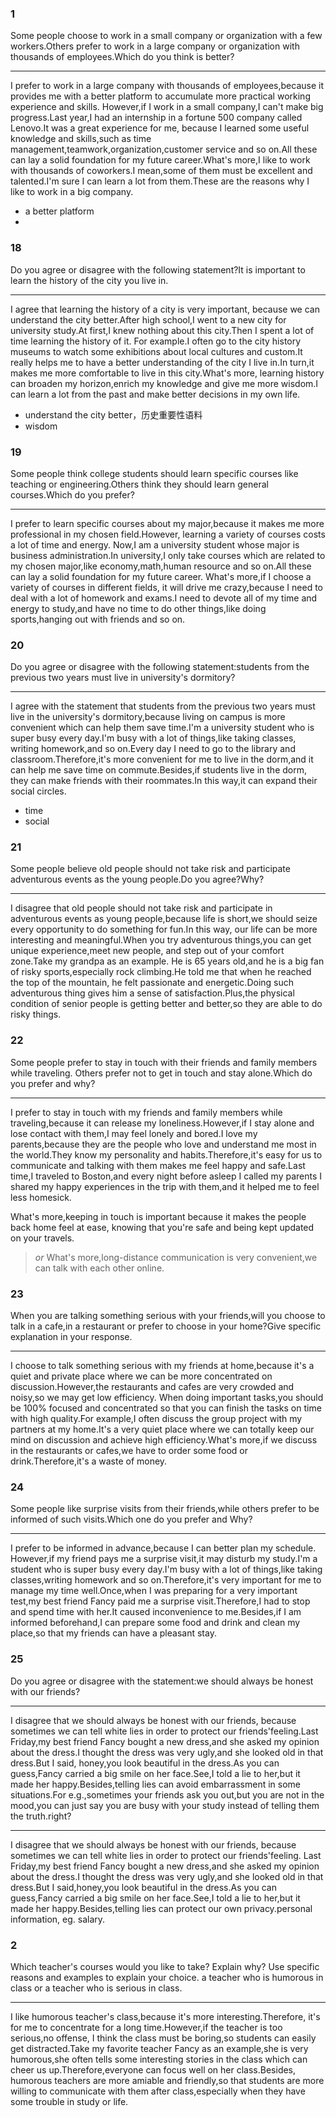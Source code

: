 ### 1

Some people choose to work in a small company or organization with a few workers.Others prefer to work in a large company or organization with thousands of employees.Which do you think is better?

---

I prefer to work in a large company with thousands of employees,because it provides me with a better platform to accumulate more practical working experience and skills. However,if I work in a small company,I can't make big progress.Last year,I had an internship in a fortune 500 company called Lenovo.It was a great experience for me, because I learned some useful knowledge and skills,such as time management,teamwork,organization,customer service and so on.All these can lay a solid foundation for my future career.What's more,I like to work with thousands of coworkers.I mean,some of them must be excellent and talented.I'm sure I can learn a lot from them.These are the reasons why I like to work in a big company.

- a better platform
-

### 18

Do you agree or disagree with the following statement?It is important to learn the history of the city you live in.

---

I agree that learning the history of a city is very important, because we can understand the city better.After high school,I went to a new city for university study.At first,I knew nothing about this city.Then I spent a lot of time learning the history of it. For example.I often go to the city history museums to watch some exhibitions about local cultures and custom.It really helps me to have a better understanding of the city I live in.In turn,it makes me more comfortable to live in this city.What's more, learning history can broaden my horizon,enrich my knowledge and give me more wisdom.I can learn a lot from the past and make better decisions in my own life.

- understand the city better，历史重要性语料
- wisdom

### 19

Some people think college students should learn specific courses like teaching or engineering.Others think they should learn general courses.Which do you prefer?

---

I prefer to learn specific courses about my major,because it makes me more professional in my chosen field.However, learning a variety of courses costs a lot of time and energy. Now,I am a university student whose major is business administration.In university,I only take courses which are related to my chosen major,like economy,math,human resource and so on.All these can lay a solid foundation for my future career. What's more,if I choose a variety of courses in different fields, it will drive me crazy,because I need to deal with a lot of homework and exams.I need to devote all of my time and energy to study,and have no time to do other things,like doing sports,hanging out with friends and so on.

### 20

Do you agree or disagree with the following statement:students from the previous two years must live in university's dormitory?

---

I agree with the statement that students from the previous two years must live in the university's dormitory,because living on campus is more convenient which can help them save time.I'm a university student who is super busy every day.I'm busy with a lot of things,like taking classes, writing homework,and so on.Every day I need to go to the library and classroom.Therefore,it's more convenient for me to live in the dorm,and it can help me save time on commute.Besides,if students live in the dorm, they can make friends with their roommates.In this way,it can expand their social circles.

- time
- social

### 21

Some people believe old people should not take risk and participate adventurous events as the young people.Do you agree?Why?

---

I disagree that old people should not take risk and participate in adventurous events as young people,because life is short,we should seize every opportunity to do something for fun.In this way, our life can be more interesting and meaningful.When you try adventurous things,you can get unique experience,meet new people, and step out of your comfort zone.Take my grandpa as an example. He is 65 years old,and he is a big fan of risky sports,especially rock climbing.He told me that when he reached the top of the mountain, he felt passionate and energetic.Doing such adventurous thing gives him a sense of satisfaction.Plus,the physical condition of senior people is getting better and better,so they are able to do risky things.

### 22

Some people prefer to stay in touch with their friends and family members while traveling. Others prefer not to get in touch and stay alone.Which do you prefer and why?

---

I prefer to stay in touch with my friends and family members while traveling,because it can release my loneliness.However,if I stay alone and lose contact with them,I may feel lonely and bored.I love my parents,because they are the people who love and understand me most in the world.They know my personality and habits.Therefore,it's easy for us to communicate and talking with them makes me feel happy and safe.Last time,I traveled to Boston,and every night before asleep I called my parents I shared my happy experiences in the trip with them,and it helped me to feel less homesick.

What's more,keeping in touch is important because it makes the people back home feel at ease, knowing that you're safe and being kept updated on your travels.

> _or_ What's more,long-distance communication is very convenient,we can talk with each other online.

### 23

When you are talking something serious with your friends,will you choose to talk in a cafe,in a restaurant or prefer to choose in your home?Give specific explanation in your response.

---

I choose to talk something serious with my friends at home,because it's a quiet and private place where we can be more concentrated on discussion.However,the restaurants and cafes are very crowded and noisy,so we may get low efficiency. When doing important tasks,you should be 100% focused and concentrated so that you can finish the tasks on time with high quality.For example,I often discuss the group project with my partners at my home.It's a very quiet place where we can totally keep our mind on discussion and achieve high efficiency.What's more,if we discuss in the restaurants or cafes,we have to order some food or drink.Therefore,it's a waste of money.

### 24

Some people like surprise visits from their friends,while others prefer to be informed of such visits.Which one do you prefer and Why?

---

I prefer to be informed in advance,because I can better plan my schedule. However,if my friend pays me a surprise visit,it may disturb my study.I'm a student who is super busy every day.I'm busy with a lot of things,like taking classes,writing homework and so on.Therefore,it's very important for me to manage my time well.Once,when I was preparing for a very important test,my best friend Fancy paid me a surprise visit.Therefore,I had to stop and spend time with her.It caused inconvenience to me.Besides,if I am informed beforehand,I can prepare some food and drink and clean my place,so that my friends can have a pleasant stay.

### 25

Do you agree or disagree with the statement:we should always be honest with our friends?

---

I disagree that we should always be honest with our friends, because sometimes we can tell white lies in order to protect our friends'feeling.Last Friday,my best friend Fancy bought a new dress,and she asked my opinion about the dress.I thought the dress was very ugly,and she looked old in that dress.But I said, honey,you look beautiful in the dress.As you can guess,Fancy carried a big smile on her face.See,I told a lie to her,but it made her happy.Besides,telling lies can avoid embarrassment in some situations.For e.g.,sometimes your friends ask you out,but you are not in the mood,you can just say you are busy with your study instead of telling them the truth.right?

---

I disagree that we should always be honest with our friends, because sometimes we can tell white lies in order to protect our friends'feeling. Last Friday,my best friend Fancy bought a new dress,and she asked my opinion about the dress.I thought the dress was very ugly,and she looked old in that dress.But I said,honey,you look beautiful in the dress.As you can guess,Fancy carried a big smile on her face.See,I told a lie to her,but it made her happy.Besides,telling lies can protect our own privacy.personal information, eg. salary.

### 2

Which teacher's courses would you like to take? Explain why? Use specific reasons and examples to explain your choice. a teacher who is humorous in class or a teacher who is serious in class.

---

I like humorous teacher's class,because it's more interesting.Therefore, it's for me to concentrate for a long time.However,if the teacher is too serious,no offense, I think the class must be boring,so students can easily get distracted.Take my favorite teacher Fancy as an example,she is very humorous,she often tells some interesting stories in the class which can cheer us up.Therefore,everyone can focus well on her class.Besides, humorous teachers are more amiable and friendly,so that students are more willing to communicate with them after class,especially when they have some trouble in study or life.
